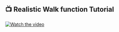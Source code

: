 ## 📺 Realistic Walk function Tutorial

[![Watch the video](https://img.youtube.com/vi/rVYmAoJBfUU/0.jpg)](https://youtu.be/rVYmAoJBfUU?list=PLulBURxCRWSg_VGHvwnS0pxgUxJggw5L0)
